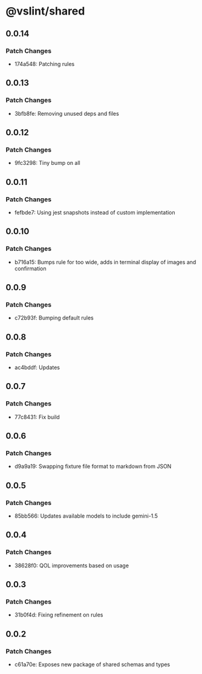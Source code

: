 # @vslint/shared

## 0.0.14

### Patch Changes

- 174a548: Patching rules

## 0.0.13

### Patch Changes

- 3bfb8fe: Removing unused deps and files

## 0.0.12

### Patch Changes

- 9fc3298: Tiny bump on all

## 0.0.11

### Patch Changes

- fefbde7: Using jest snapshots instead of custom implementation

## 0.0.10

### Patch Changes

- b716a15: Bumps rule for too wide, adds in terminal display of images and confirmation

## 0.0.9

### Patch Changes

- c72b93f: Bumping default rules

## 0.0.8

### Patch Changes

- ac4bddf: Updates

## 0.0.7

### Patch Changes

- 77c8431: Fix build

## 0.0.6

### Patch Changes

- d9a9a19: Swapping fixture file format to markdown from JSON

## 0.0.5

### Patch Changes

- 85bb566: Updates available models to include gemini-1.5

## 0.0.4

### Patch Changes

- 38628f0: QOL improvements based on usage

## 0.0.3

### Patch Changes

- 31b0f4d: Fixing refinement on rules

## 0.0.2

### Patch Changes

- c61a70e: Exposes new package of shared schemas and types
